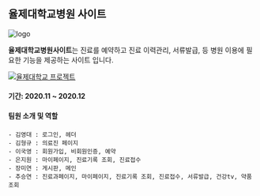 ## 율제대학교병원 사이트
![logo](https://user-images.githubusercontent.com/72366102/104118337-9321bd00-536b-11eb-952a-2308c8365349.png)

 **율제대학교병원사이트**는 진료를 예약하고 진료 이력관리, 서류발급,  등 병원 이용에 필요한 기능을 제공하는 사이트 입니다.
 
 
 [![율제대학교 프로젝트](http://img.youtube.com/vi/Pabp8zvMroc/0.jpg)](https://youtu.be/Pabp8zvMroc) 
 
 #### 기간: 2020.11 ~ 2020.12
 #### 팀원 소개 및 역할
    - 김영대 : 로그인, 헤더
    - 김형규 : 의료진 페이지
    - 이국영 : 회원가입, 비회원인증, 예약
    - 은지원 : 마이페이지, 진료기록 조회, 진료접수
    - 장미연 : 게시판, 메인
    - 추승연 : 진료과페이지, 마이페이지, 진료기록 조회, 진료접수, 서류발급, 건강tv, 약품조회
 


